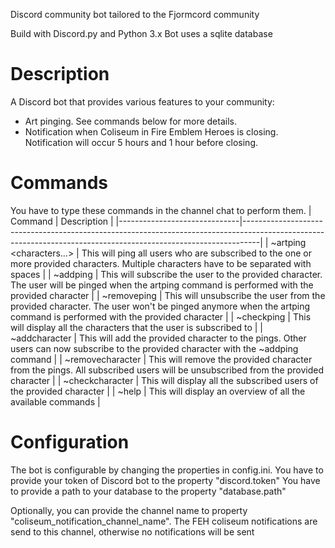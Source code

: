 Discord community bot tailored to the Fjormcord community

Build with Discord.py and Python 3.x
Bot uses a sqlite database

# Description
A Discord bot that provides various features to your community:
 * Art pinging. See commands below for more details.
 * Notification when Coliseum in Fire Emblem Heroes is closing. Notification will occur 5 hours and 1 hour before closing.

# Commands
You have to type these commands in the channel chat to perform them.
| Command                      | Description                                                                                                                                                    |
|------------------------------|----------------------------------------------------------------------------------------------------------------------------------------------------------------|
| ~artping <characters...>     | This will ping all users who are subscribed to the one or more provided characters. Multiple characters have to be separated with spaces                       |
| ~addping <character>         | This will subscribe the user to the provided character. The user will be pinged when the artping command is performed with the provided character              |
| ~removeping <character>      | This will unsubscribe the user from the provided character. The user won't be pinged anymore when the artping command is performed with the provided character |
| ~checkping                   | This will display all the characters that the user is subscribed to                                                                                            |
| ~addcharacter <character>    | This will add the provided character to the pings. Other users can now subscribe to the provided character with the ~addping command                           |
| ~removecharacter <character> | This will remove the provided character from the pings. All subscribed users will be unsubscribed from the provided character                                  |
| ~checkcharacter <character>  | This will display all the subscribed users of the provided character                                                                                           |
| ~help                        | This will display an overview of all the available commands                                                                                                    |

# Configuration
The bot is configurable by changing the properties in config.ini.
You have to provide your token of Discord bot to the property "discord.token"
You have to provide a path to your database to the property "database.path"

Optionally, you can provide the channel name to property "coliseum_notification_channel_name". The FEH coliseum notifications are send to this channel, otherwise no notifications will be sent